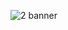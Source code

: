 ![2 banner](https://github.com/rohitsingh7879/backend/assets/113981097/e31d0374-f526-4411-bd9f-b95f4632574f)

